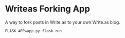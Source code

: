 # Writeas Forking App
A way to fork posts in Write.as to your own Write.as blog.

```
FLASK_APP=app.py flask run
```
